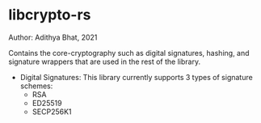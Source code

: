 # libcrypto-rs

Author: Adithya Bhat, 2021

Contains the core-cryptography such as digital signatures, hashing, and signature wrappers that are used in the rest of the library.

- Digital Signatures: This library currently supports 3 types of signature schemes:
    - RSA
    - ED25519
    - SECP256K1